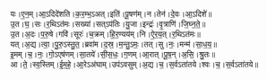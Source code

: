 

  
यः।ए॒न॒म्।आ॒ऽदिदे॑शति।क॒र॒म्भ॒ऽअत्।इति॑।पू॒षण॑म्।न।तेन॑।दे॒वः।आ॒ऽदिशे॑॥  
उ॒त।घ॒।सः।र॒थिऽत॑मः।सख्या॑।सत्ऽप॑तिः।यु॒जा।इन्द्रः॑।वृ॒त्राणि॑।जि॒घ्न॒ते॒॥  
उ॒त।अ॒दः।प॒रु॒षे।गवि॑।सूरः॑।च॒क्रम्।हि॒र॒ण्यय॑म्।नि।ऐ॒र॒य॒त्।र॒थिऽत॑मः॥  
यत्।अ॒द्य।त्वा॒।पु॒रु॒ऽस्तु॒त॒।ब्रवा॑म।द॒स्र॒।म॒न्तु॒ऽमः॒।तत्।सु।नः॒।मन्म॑।सा॒ध॒य॒॥  
इ॒मम्।च॒।नः॒।गो॒ऽएष॑णम्।सा॒तये॑।सी॒स॒धः॒।ग॒णम्।आ॒रात्।पू॒ष॒न्।अ॒सि॒।श्रु॒तः॥  
आ।ते॒।स्व॒स्तिम्।ई॒म॒हे॒।आ॒रेऽअ॑घाम्।उप॑ऽवसुम्।अ॒द्य।च॒।स॒र्वऽता॑तये।श्वः।च॒।स॒र्वऽता॑तये॥  

